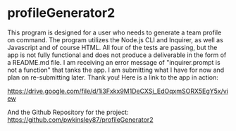 # profileGenerator2

This program is designed for a user who needs to generate a team profile on command. The program utilizes the Node.js CLI and Inquirer, as well as Javascript and of course HTML. All four of the tests are passing, but the app is not fully functional and does not produce a deliverable in the form of a README.md file. I am receiving an error message of "inquirer.prompt is not a function" that tanks the app. I am submitting what I have for now and plan on re-submitting later. Thank you! Here is a link to the app in action:

https://drive.google.com/file/d/1i3Fxkx9M1DeCXSj_EdOqxmSORX5EgY5x/view

And the Github Repository for the project:
https://github.com/pwkinsley87/profileGenerator2

